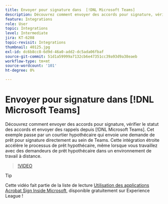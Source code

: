 ```yaml
---
title: Envoyer pour signature dans  [!DNL Microsoft Teams]
description: Découvrez comment envoyer des accords pour signature, vérifier le statut des accords et envoyer des rappels à partir de  [!DNL Microsoft Teams].
feature: Integrations
role: User
topic: Integrations
level: Intermediate
jira: KT-6208
topic-revisit: Integrations
thumbnail: 40125.jpg
exl-id: dc6b8cc8-6d9d-46a0-add2-dc5ada06fbaf
source-git-commit: 51d1a59999a7132cb6e47351cc39a93d9a38eaeb
workflow-type: tm+mt
source-wordcount: '101'
ht-degree: 0%

---
```


# Envoyer pour signature dans [!DNL Microsoft Teams]

Découvrez comment envoyer des accords pour signature, vérifier le statut des accords et envoyer des rappels depuis [!DNL Microsoft Teams]. Cet exemple passe par un courtier hypothécaire qui envoie une demande de prêt pour signature directement au sein de Teams. Cette intégration étroite accélère le processus de prêt hypothécaire, même lorsque vous travaillez avec des demandeurs de prêt hypothécaire dans un environnement de travail à distance.

>[!VIDEO](https://video.tv.adobe.com/v/346545?quality=12&learn=on&hidetitle=true)

>[!TIP]
>
>Cette vidéo fait partie de la liste de lecture [Utilisation des applications Acrobat Sign Inside Microsoft](https://experienceleague.adobe.com/fr/playlists/acrobat-sign-integrate-microsoft-apps), disponible gratuitement sur Experience League !
